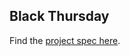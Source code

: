 ## Black Thursday

Find the [project spec here](https://github.com/turingschool/curriculum/blob/master/source/projects/black_thursday.markdown).


